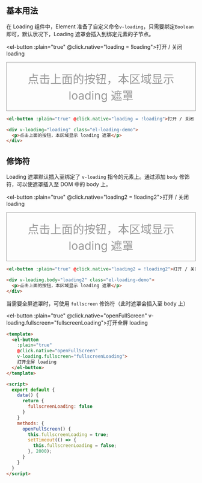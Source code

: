 <style>
  .el-loading-demo {
    border: solid 1px #999;
    padding: 10px;
    text-align: center;

    p {
      font-size: 30px;
      color: #999;
      margin: 10px 0;
    }
  }
</style>

<script>
  export default {
    data() {
      return {
        loading: false,
        loading2: false,
        fullscreenLoading: false,
        tableLoading: false,
        tableData: [{
          date: '2016-05-02',
          name: '王小虎',
          address: '上海市普陀区金沙江路 1518 弄'
        }, {
          date: '2016-05-04',
          name: '王小虎',
          address: '上海市普陀区金沙江路 1517 弄'
        }, {
          date: '2016-05-01',
          name: '王小虎',
          address: '上海市普陀区金沙江路 1519 弄'
        }, {
          date: '2016-05-03',
          name: '王小虎',
          address: '上海市普陀区金沙江路 1516 弄'
        }, {
          date: '2016-05-03',
          name: '王小虎',
          address: '上海市普陀区金沙江路 1516 弄'
        }]
      }
    },

    methods: {
      loadTable() {
        this.tableLoading = true;
        setTimeout(() => {
          this.tableLoading = false;
        }, 2000);
      },

      openFullScreen() {
        this.fullscreenLoading = true;
        setTimeout(() => {
          this.fullscreenLoading = false;
        }, 2000);
      }
    }
  }
</script>

## 基本用法

在 Loading 组件中，Element 准备了自定义命令`v-loading`，只需要绑定`Boolean`即可，默认状况下，Loading 遮罩会插入到绑定元素的子节点。

<el-button :plain="true" @click.native="loading = !loading">打开 / 关闭 loading</el-button>

<div v-loading="loading" class="el-loading-demo">
  <p>点击上面的按钮，本区域显示 loading 遮罩</p>
</div>

```html
<el-button :plain="true" @click.native="loading = !loading">打开 / 关闭 loading</el-button>

<div v-loading="loading" class="el-loading-demo">
  <p>点击上面的按钮，本区域显示 loading 遮罩</p>
</div>
```

## 修饰符

Loading 遮罩默认插入至绑定了 `v-loading` 指令的元素上。通过添加 `body` 修饰符，可以使遮罩插入至 DOM 中的 body 上。

<el-button :plain="true" @click.native="loading2 = !loading2">打开 / 关闭 loading</el-button>

<div v-loading.body="loading2" class="el-loading-demo">
  <p>点击上面的按钮，本区域显示 loading 遮罩</p>
</div>

```html
<el-button :plain="true" @click.native="loading2 = !loading2">打开 / 关闭 loading</el-button>

<div v-loading.body="loading2" class="el-loading-demo">
  <p>点击上面的按钮，本区域显示 loading 遮罩</p>
</div>
```

当需要全屏遮罩时，可使用 `fullscreen` 修饰符（此时遮罩会插入至 body 上）

<el-button :plain="true" @click.native="openFullScreen" v-loading.fullscreen="fullscreenLoading">打开全屏 loading</el-button>

```html
<template>
  <el-button
    :plain="true"
    @click.native="openFullScreen"
    v-loading.fullscreen="fullscreenLoading">
    打开全屏 loading
  </el-button>
</template>

<script>
  export default {
    data() {
      return {
        fullscreenLoading: false
      }
    }
    methods: {
      openFullScreen() {
        this.fullscreenLoading = true;
        setTimeout(() => {
          this.fullscreenLoading = false;
        }, 2000);
      }
    }
  }
</script>
```
